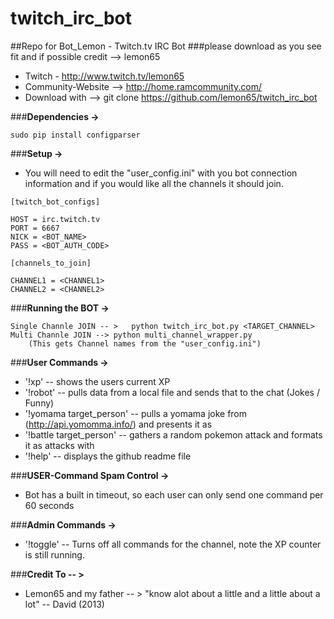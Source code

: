 # twitch_irc_bot
##Repo for Bot_Lemon - Twitch.tv IRC Bot
###please download as you see fit and if possible credit --> lemon65
- Twitch - http://www.twitch.tv/lemon65
- Community-Website --> http://home.ramcommunity.com/
- Download with -->   git clone https://github.com/lemon65/twitch_irc_bot

###**Dependencies ->**
```
sudo pip install configparser  
```

###**Setup ->**
* You will need to edit the "user_config.ini" with you bot connection information and if you would like all the channels it should join.
```
[twitch_bot_configs]

HOST = irc.twitch.tv
PORT = 6667
NICK = <BOT_NAME>
PASS = <BOT_AUTH_CODE>

[channels_to_join]

CHANNEL1 = <CHANNEL1>
CHANNEL2 = <CHANNEL2>
```

###**Running the BOT ->**
```
Single Channle JOIN -- >   python twitch_irc_bot.py <TARGET_CHANNEL>
Multi Channle JOIN --> python multi_channel_wrapper.py
    (This gets Channel names from the "user_config.ini")
```

###**User Commands ->**

* '!xp' -- shows the users current XP
* '!robot' -- pulls data from a local file and sends that to the chat (Jokes / Funny)
* '!yomama target_person' -- pulls a yomama joke from (http://api.yomomma.info/) and presents it as <target><joke>
* '!battle target_person' -- gathers a random pokemon attack and formats it as <user> attacks <target> with <attack>
* '!help' -- displays the github readme file

###**USER-Command Spam Control ->** 
* Bot has a built in timeout, so each user can only send one command per 60 seconds

###**Admin Commands ->**
* '!toggle' -- Turns off all commands for the channel, note the XP counter is still running.

###**Credit To -- >** 
  * Lemon65 and my father -- > "know alot about a little and a little about a lot" -- David (2013)
